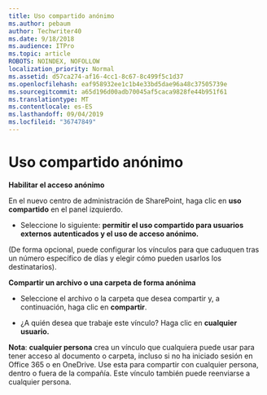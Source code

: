 ```yaml
---
title: Uso compartido anónimo
ms.author: pebaum
author: Techwriter40
ms.date: 9/18/2018
ms.audience: ITPro
ms.topic: article
ROBOTS: NOINDEX, NOFOLLOW
localization_priority: Normal
ms.assetid: d57ca274-af16-4cc1-8c67-8c499f5c1d37
ms.openlocfilehash: eaf958932ee1c1b4e33bd5dae96a48c37505739e
ms.sourcegitcommit: a65d196d00adb70045af5caca9828fe44b951f61
ms.translationtype: MT
ms.contentlocale: es-ES
ms.lasthandoff: 09/04/2019
ms.locfileid: "36747849"
---
```

# <a name="anonymous-sharing"></a>Uso compartido anónimo

 **Habilitar el acceso anónimo**
  
En el nuevo centro de administración de SharePoint, haga clic en **uso compartido** en el panel izquierdo. 
  
- Seleccione lo siguiente: **permitir el uso compartido para usuarios externos autenticados y el uso de acceso anónimo.**
  
(De forma opcional, puede configurar los vínculos para que caduquen tras un número específico de días y elegir cómo pueden usarlos los destinatarios).
    
 **Compartir un archivo o una carpeta de forma anónima**
  
- Seleccione el archivo o la carpeta que desea compartir y, a continuación, haga clic en **compartir**. 
    
- ¿A quién desea que trabaje este vínculo? Haga clic en **cualquier usuario.**
  
 **Nota**: **cualquier persona** crea un vínculo que cualquiera puede usar para tener acceso al documento o carpeta, incluso si no ha iniciado sesión en Office 365 o en OneDrive. Use esta para compartir con cualquier persona, dentro o fuera de la compañía. Este vínculo también puede reenviarse a cualquier persona. 
    


